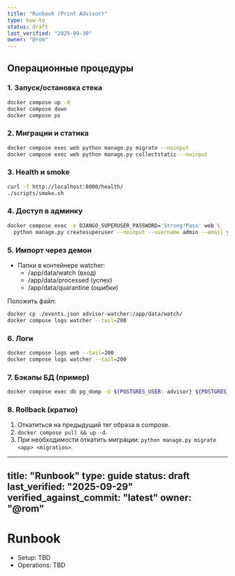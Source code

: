 ```yaml
---
title: "Runbook (Print Advisor)"
type: how-to
status: draft
last_verified: "2025-09-30"
owner: "@rom"
---
```


## Операционные процедуры

### 1. Запуск/остановка стека
```bash
docker compose up -d
docker compose down
docker compose ps
```

### 2. Миграции и статика
```bash
docker compose exec web python manage.py migrate --noinput
docker compose exec web python manage.py collectstatic --noinput
```

### 3. Health и smoke
```bash
curl -f http://localhost:8000/health/
./scripts/smoke.sh
```

### 4. Доступ в админку
```bash
docker compose exec -e DJANGO_SUPERUSER_PASSWORD='Strong!Pass' web \
  python manage.py createsuperuser --noinput --username admin --email you@domain.com
```

### 5. Импорт через демон
- Папки в контейнере watcher:
  - /app/data/watch (вход)
  - /app/data/processed (успех)
  - /app/data/quarantine (ошибки)

Положить файл:
```bash
docker cp ./events.json advisor-watcher:/app/data/watch/
docker compose logs watcher --tail=200
```

### 6. Логи
```bash
docker compose logs web --tail=200
docker compose logs watcher --tail=200
```

### 7. Бэкапы БД (пример)
```bash
docker compose exec db pg_dump -U ${POSTGRES_USER:-advisor} ${POSTGRES_DB:-advisor} > backup.sql
```

### 8. Rollback (кратко)
1) Откатиться на предыдущий тег образа в compose.
2) `docker compose pull && up -d`.
3) При необходимости откатить миграции: `python manage.py migrate <app> <migration>`.

---
title: "Runbook"
type: guide
status: draft
last_verified: "2025-09-29"
verified_against_commit: "latest"
owner: "@rom"
---

# Runbook

- Setup: TBD
- Operations: TBD

